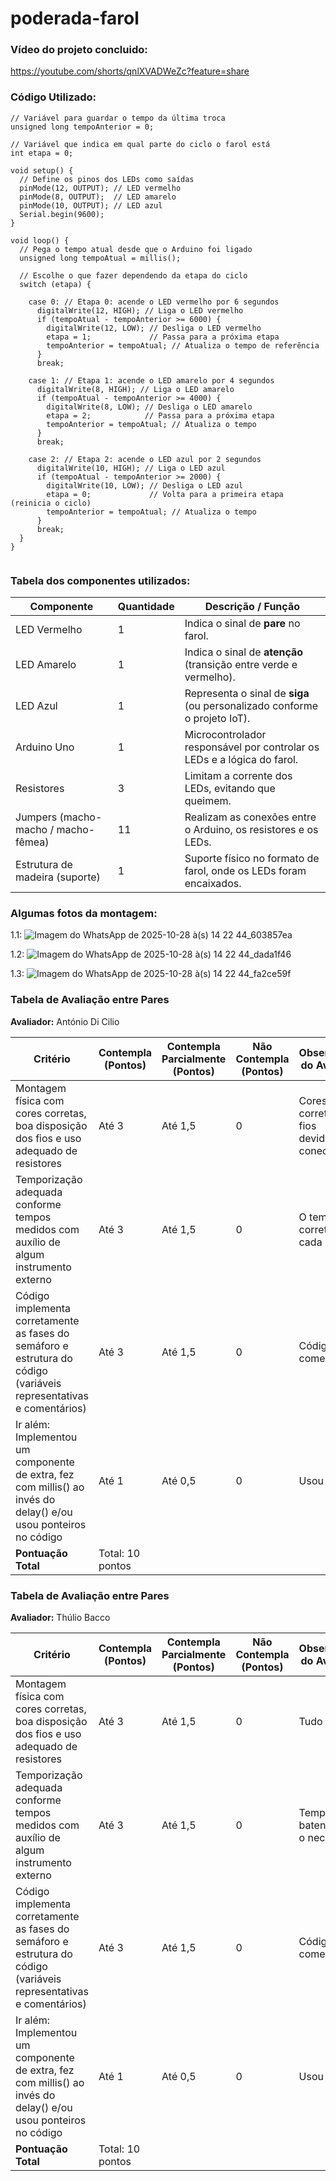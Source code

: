 # poderada-farol


### Vídeo do projeto concluido:

https://youtube.com/shorts/qnlXVADWeZc?feature=share  


### Código Utilizado:

```
// Variável para guardar o tempo da última troca
unsigned long tempoAnterior = 0;

// Variável que indica em qual parte do ciclo o farol está
int etapa = 0;

void setup() {
  // Define os pinos dos LEDs como saídas
  pinMode(12, OUTPUT); // LED vermelho
  pinMode(8, OUTPUT);  // LED amarelo
  pinMode(10, OUTPUT); // LED azul
  Serial.begin(9600);
}

void loop() {
  // Pega o tempo atual desde que o Arduino foi ligado 
  unsigned long tempoAtual = millis();

  // Escolhe o que fazer dependendo da etapa do ciclo
  switch (etapa) {

    case 0: // Etapa 0: acende o LED vermelho por 6 segundos
      digitalWrite(12, HIGH); // Liga o LED vermelho
      if (tempoAtual - tempoAnterior >= 6000) { 
        digitalWrite(12, LOW); // Desliga o LED vermelho
        etapa = 1;             // Passa para a próxima etapa
        tempoAnterior = tempoAtual; // Atualiza o tempo de referência
      }
      break;

    case 1: // Etapa 1: acende o LED amarelo por 4 segundos
      digitalWrite(8, HIGH); // Liga o LED amarelo
      if (tempoAtual - tempoAnterior >= 4000) {
        digitalWrite(8, LOW); // Desliga o LED amarelo
        etapa = 2;            // Passa para a próxima etapa
        tempoAnterior = tempoAtual; // Atualiza o tempo
      }
      break;

    case 2: // Etapa 2: acende o LED azul por 2 segundos
      digitalWrite(10, HIGH); // Liga o LED azul
      if (tempoAtual - tempoAnterior >= 2000) {
        digitalWrite(10, LOW); // Desliga o LED azul
        etapa = 0;             // Volta para a primeira etapa (reinicia o ciclo)
        tempoAnterior = tempoAtual; // Atualiza o tempo
      }
      break;
  }
}


```


### Tabela dos componentes utilizados:

| **Componente**                      | **Quantidade** | **Descrição / Função**                                                                 |
|------------------------------------|----------------|-----------------------------------------------------------------------------------------|
| LED Vermelho                       | 1              | Indica o sinal de **pare** no farol.                                                   |
| LED Amarelo                        | 1              | Indica o sinal de **atenção** (transição entre verde e vermelho).                      |
| LED Azul                           | 1              | Representa o sinal de **siga** (ou personalizado conforme o projeto IoT).              |
| Arduino Uno                        | 1              | Microcontrolador responsável por controlar os LEDs e a lógica do farol.                |
| Resistores                         | 3              | Limitam a corrente dos LEDs, evitando que queimem.                                     |
| Jumpers (macho-macho / macho-fêmea)| 11             | Realizam as conexões entre o Arduino, os resistores e os LEDs.                         |
| Estrutura de madeira (suporte)     | 1              | Suporte físico no formato de farol, onde os LEDs foram encaixados.                     |




### Algumas fotos da montagem:


1.1:
![Imagem do WhatsApp de 2025-10-28 à(s) 14 22 44_603857ea](https://github.com/user-attachments/assets/39ce2942-8d6b-420d-b5ed-b0e828f6625e)

1.2:
![Imagem do WhatsApp de 2025-10-28 à(s) 14 22 44_dada1f46](https://github.com/user-attachments/assets/9b220086-080d-40b5-9718-477ab54832cb)

1.3:
![Imagem do WhatsApp de 2025-10-28 à(s) 14 22 44_fa2ce59f](https://github.com/user-attachments/assets/2200a93c-f7aa-486f-bb51-10b26f9383d6)




### Tabela de Avaliação entre Pares

**Avaliador:** António Di Cilio

| Critério | Contempla (Pontos) | Contempla Parcialmente (Pontos) | Não Contempla (Pontos) | Observações do Avaliador |
|-----------|--------------------|----------------------------------|------------------------|---------------------------|
| Montagem física com cores corretas, boa disposição dos fios e uso adequado de resistores | Até 3 | Até 1,5 | 0   | Cores corretas com fios devidamente conectados
| Temporização adequada conforme tempos medidos com auxílio de algum instrumento externo | Até 3 | Até 1,5 | 0  | O tempo está correto em cada led
| Código implementa corretamente as fases do semáforo e estrutura do código (variáveis representativas e comentários) | Até 3 | Até 1,5 | 0 | Código foi comentado 
| Ir além: Implementou um componente de extra, fez com millis() ao invés do delay() e/ou usou ponteiros no código | Até 1 | Até 0,5 | 0 | Usou milles
| **Pontuação Total** | Total: 10 pontos |  |  |  |



### Tabela de Avaliação entre Pares

**Avaliador:** Thúlio Bacco 

| Critério | Contempla (Pontos) | Contempla Parcialmente (Pontos) | Não Contempla (Pontos) | Observações do Avaliador |
|-----------|--------------------|----------------------------------|------------------------|---------------------------|
| Montagem física com cores corretas, boa disposição dos fios e uso adequado de resistores | Até 3 | Até 1,5 | 0   | Tudo perfeito
| Temporização adequada conforme tempos medidos com auxílio de algum instrumento externo | Até 3 | Até 1,5 | 0  | Tempo batento com o necessário
| Código implementa corretamente as fases do semáforo e estrutura do código (variáveis representativas e comentários) | Até 3 | Até 1,5 | 0 | Código bem comentado 
| Ir além: Implementou um componente de extra, fez com millis() ao invés do delay() e/ou usou ponteiros no código | Até 1 | Até 0,5 | 0 | Usou milles
| **Pontuação Total** | Total: 10 pontos |  |  |  |

